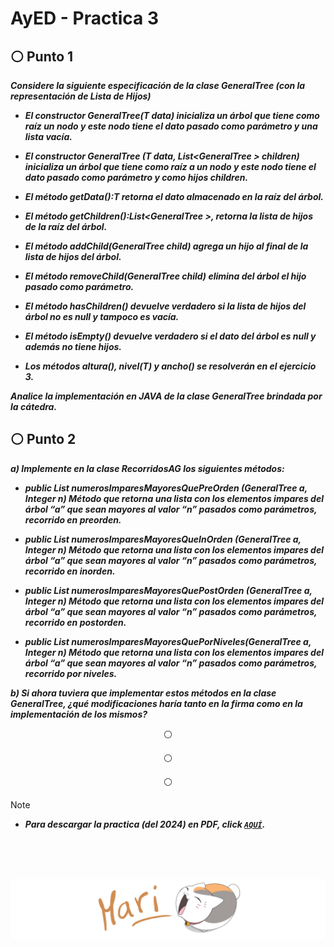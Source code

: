 # AyED - Practica 3

## ⚪ Punto 1

***Considere la siguiente especificación de la clase GeneralTree (con la representación de Lista de Hijos)***

* ***El constructor GeneralTree(T data) inicializa un árbol que tiene como raíz un nodo y este nodo tiene el dato pasado como parámetro y una lista vacía.***

* ***El constructor GeneralTree (T data, List<GeneralTree <T>> children) inicializa un árbol que tiene como raíz a un nodo y este nodo tiene el dato pasado como parámetro y como hijos children.***

* ***El método getData():T retorna el dato almacenado en la raíz del árbol.***

* ***El método getChildren():List<GeneralTree <T>>, retorna la lista de hijos de la raíz del árbol.***

* ***El método addChild(GeneralTree <T> child) agrega un hijo al final de la lista de hijos del árbol.***

* ***El método removeChild(GeneralTree <T> child) elimina del árbol el hijo pasado como parámetro.***

* ***El método hasChildren() devuelve verdadero si la lista de hijos del árbol no es null y tampoco es vacía.***

* ***El método isEmpty() devuelve verdadero si el dato del árbol es null y además no tiene hijos.***

* ***Los métodos altura(), nivel(T) y ancho() se resolverán en el ejercicio 3.***

***Analice la implementación en JAVA de la clase GeneralTree brindada por la cátedra.***

## ⚪ Punto 2

***a) Implemente en la clase RecorridosAG los siguientes métodos:***

* ***public List<Integer> numerosImparesMayoresQuePreOrden (GeneralTree <Integer> a, Integer n) Método que retorna una lista con los elementos impares del árbol “a” que sean mayores al valor “n” pasados como parámetros, recorrido en preorden.***

* ***public List<Integer> numerosImparesMayoresQueInOrden (GeneralTree <Integer> a, Integer n) Método que retorna una lista con los elementos impares del árbol “a” que sean mayores al valor “n” pasados como parámetros, recorrido en inorden.***

* ***public List<Integer> numerosImparesMayoresQuePostOrden (GeneralTree <Integer> a, Integer n) Método que retorna una lista con los elementos impares del árbol “a” que sean mayores al valor “n” pasados como parámetros, recorrido en postorden.***

* ***public List<Integer> numerosImparesMayoresQuePorNiveles(GeneralTree <Integer> a, Integer n) Método que retorna una lista con los elementos impares del árbol “a” que sean mayores al valor “n” pasados como parámetros, recorrido por niveles.***

***b) Si ahora tuviera que implementar estos métodos en la clase GeneralTree<T>, ¿qué  modificaciones haría tanto en la firma como en la implementación de los mismos?***

<p align=center>⚪</p>
<p align=center>⚪</p>
<p align=center>⚪</p>

>[!NOTE]
>
> * ***Para descargar la practica (del 2024) en PDF, click [<code>AQUÍ</code>](https://drive.google.com/file/d/1BVH0ZhT94zCJlVmgE91gxRNVW5hF_g-L/view?usp=sharing).***


<br>
<br>
<br>


<p><img align="center" src="https://github.com/Marimari2342/Marimari2342/blob/main/firmagith.png" alt="marigit"/></p>